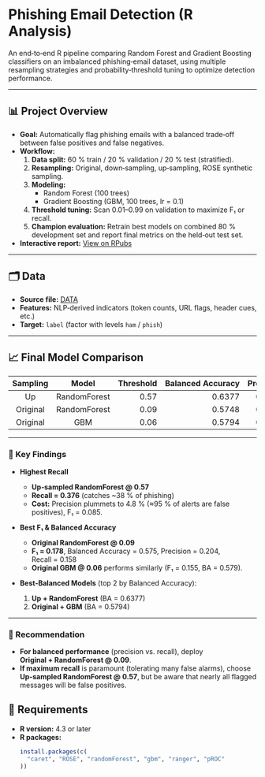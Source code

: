 # Phishing Email Detection (R Analysis)

An end‑to‑end R pipeline comparing Random Forest and Gradient Boosting classifiers on an imbalanced phishing‑email dataset, using multiple resampling strategies and probability‑threshold tuning to optimize detection performance.

---

## 📊 Project Overview

- **Goal:** Automatically flag phishing emails with a balanced trade‑off between false positives and false negatives.  
- **Workflow:**  
  1. **Data split:** 60 % train / 20 % validation / 20 % test (stratified).  
  2. **Resampling:** Original, down‑sampling, up‑sampling, ROSE synthetic sampling.  
  3. **Modeling:**  
     - Random Forest (100 trees)  
     - Gradient Boosting (GBM, 100 trees, lr = 0.1)  
  4. **Threshold tuning:** Scan 0.01–0.99 on validation to maximize F₁ or recall.  
  5. **Champion evaluation:** Retrain best models on combined 80 % development set and report final metrics on the held‑out test set.  
- **Interactive report:** [View on RPubs](https://rpubs.com/lukahere007/1299856)  

---

## 🗂️ Data

- **Source file:** [DATA](https://www.kaggle.com/datasets/ethancratchley/email-phishing-dataset/data)  
- **Features:** NLP‑derived indicators (token counts, URL flags, header cues, etc.)  
- **Target:** `label` (factor with levels `ham` / `phish`)

---
## 📈 Final Model Comparison

| Sampling  | Model         | Threshold | Balanced Accuracy | Precision | Recall  | F₁     |
|:---------:|:-------------:|----------:|------------------:|----------:|--------:|-------:|
| Up        | RandomForest  |      0.57 |            0.6377 |    0.0480 |  0.3759 | 0.0851 |
| Original  | RandomForest  |      0.09 |            0.5748 |    0.2039 |  0.1579 | 0.1780 |
| Original  | GBM           |      0.06 |            0.5794 |    0.1411 |  0.1729 | 0.1554 |

---

### 🔑 Key Findings

- **Highest Recall**  
  - **Up‐sampled RandomForest @ 0.57**  
  - **Recall = 0.376** (catches ~38 % of phishing)  
  - **Cost:** Precision plummets to 4.8 % (≈95 % of alerts are false positives), F₁ = 0.085.  

- **Best F₁ & Balanced Accuracy**  
  - **Original RandomForest @ 0.09**  
  - **F₁ = 0.178**, Balanced Accuracy = 0.575, Precision = 0.204, Recall = 0.158  
  - **Original GBM @ 0.06** performs similarly (F₁ = 0.155, BA = 0.579).

- **Best‐Balanced Models** (top 2 by Balanced Accuracy):  
  1. **Up + RandomForest** (BA = 0.6377)  
  2. **Original + GBM**       (BA = 0.5794)  

---

### 🎯 Recommendation

- **For balanced performance** (precision vs. recall), deploy **Original + RandomForest @ 0.09**.  
- **If maximum recall** is paramount (tolerating many false alarms), choose **Up‑sampled RandomForest @ 0.57**, but be aware that nearly all flagged messages will be false positives.  

## 🔧 Requirements

- **R version:** 4.3 or later  
- **R packages:**  
  ```r
  install.packages(c(
    "caret", "ROSE", "randomForest", "gbm", "ranger", "pROC"
  ))
